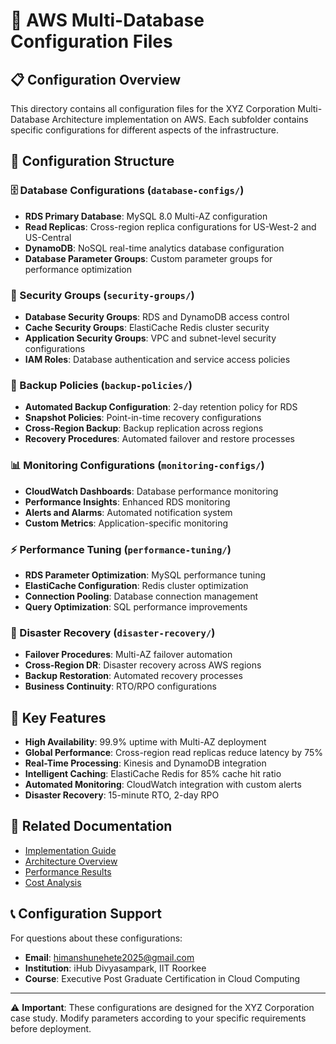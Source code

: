 # 🔧 AWS Multi-Database Configuration Files

## 📋 Configuration Overview

This directory contains all configuration files for the XYZ Corporation Multi-Database Architecture implementation on AWS. Each subfolder contains specific configurations for different aspects of the infrastructure.

## 📂 Configuration Structure

### 🗄️ Database Configurations (`database-configs/`)
- **RDS Primary Database**: MySQL 8.0 Multi-AZ configuration
- **Read Replicas**: Cross-region replica configurations for US-West-2 and US-Central
- **DynamoDB**: NoSQL real-time analytics database configuration
- **Database Parameter Groups**: Custom parameter groups for performance optimization

### 🔐 Security Groups (`security-groups/`)
- **Database Security Groups**: RDS and DynamoDB access control
- **Cache Security Groups**: ElastiCache Redis cluster security
- **Application Security Groups**: VPC and subnet-level security configurations
- **IAM Roles**: Database authentication and service access policies

### 💾 Backup Policies (`backup-policies/`)
- **Automated Backup Configuration**: 2-day retention policy for RDS
- **Snapshot Policies**: Point-in-time recovery configurations
- **Cross-Region Backup**: Backup replication across regions
- **Recovery Procedures**: Automated failover and restore processes

### 📊 Monitoring Configurations (`monitoring-configs/`)
- **CloudWatch Dashboards**: Database performance monitoring
- **Performance Insights**: Enhanced RDS monitoring
- **Alerts and Alarms**: Automated notification system
- **Custom Metrics**: Application-specific monitoring

### ⚡ Performance Tuning (`performance-tuning/`)
- **RDS Parameter Optimization**: MySQL performance tuning
- **ElastiCache Configuration**: Redis cluster optimization
- **Connection Pooling**: Database connection management
- **Query Optimization**: SQL performance improvements

### 🚨 Disaster Recovery (`disaster-recovery/`)
- **Failover Procedures**: Multi-AZ failover automation
- **Cross-Region DR**: Disaster recovery across AWS regions
- **Backup Restoration**: Automated recovery processes
- **Business Continuity**: RTO/RPO configurations

## 🎯 Key Features

- **High Availability**: 99.9% uptime with Multi-AZ deployment
- **Global Performance**: Cross-region read replicas reduce latency by 75%
- **Real-Time Processing**: Kinesis and DynamoDB integration
- **Intelligent Caching**: ElastiCache Redis for 85% cache hit ratio
- **Automated Monitoring**: CloudWatch integration with custom alerts
- **Disaster Recovery**: 15-minute RTO, 2-day RPO

## 🔗 Related Documentation

- [Implementation Guide](../documentation/implementation-guide.md)
- [Architecture Overview](../documentation/database-architecture.md)
- [Performance Results](../testing/)
- [Cost Analysis](../cost-analysis/)

## 📞 Configuration Support

For questions about these configurations:
- **Email**: himanshunehete2025@gmail.com
- **Institution**: iHub Divyasampark, IIT Roorkee
- **Course**: Executive Post Graduate Certification in Cloud Computing

---

⚠️ **Important**: These configurations are designed for the XYZ Corporation case study. Modify parameters according to your specific requirements before deployment.